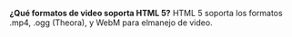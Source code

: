 **¿Qué formatos de video soporta HTML 5?**
    HTML 5 soporta los formatos .mp4, .ogg (Theora), y WebM para elmanejo de video.